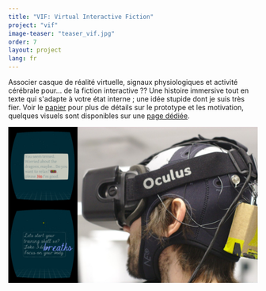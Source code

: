 ```yaml
---
title: "VIF: Virtual Interactive Fiction"
project: "vif"
image-teaser: "teaser_vif.jpg"
order: 7
layout: project
lang: fr
---
```


Associer casque de réalité virtuelle, signaux physiologiques et activité cérébrale pour... de la fiction interactive ?? Une histoire immersive tout en texte qui s'adapte à votre état interne ; une idée stupide dont je suis très fier. Voir le [papier](https://hal.inria.fr/hal-01305799) pour plus de détails sur le prototype et les motivation, quelques visuels sont disponibles sur une [page dédiée](http://phd.jfrey.info/vif/).

![Une histoire interactive en réalité virtuelle qui s'adapte à vos états internes.](/images/vif/teaser_vif_full.jpg)

